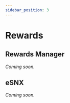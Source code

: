 ```yaml
---
sidebar_position: 3
---
```


# Rewards

## Rewards Manager

_Coming soon._

## eSNX

_Coming soon._
